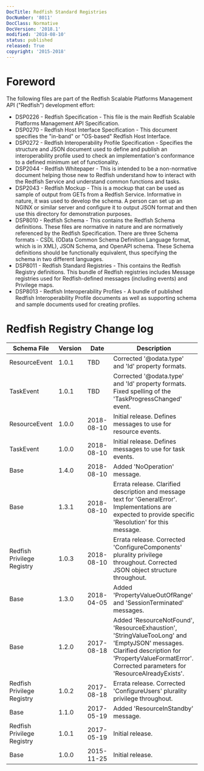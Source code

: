 ```yaml
---
DocTitle: Redfish Standard Registries
DocNumber: '8011'
DocClass: Normative
DocVersion: '2018.1'
modified: '2018-08-10'
status: published
released: True
copyright: '2015-2018'
---
```


# Foreword

The following files are part of the Redfish Scalable Platforms Management API ("Redfish") development effort:

* DSP0226 - Redfish Specification - This file is the main Redfish Scalable Platforms Management API Specification.
* DSP0270 - Redfish Host Interface Specification - This document specifies the "in-band" or "OS-based" Redfish Host Interface. 
* DSP0272 - Redfish Interoperability Profile Specification - Specifies the structure and JSON document used to define and publish an interoperability profile used to check an implementation's conformance to a defined minimum set of functionality.
* DSP2044 - Redfish Whitepaper - This is intended to be a non-normative document helping those new to Redfish understand how to interact with the Redfish Service and understand common functions and tasks.
* DSP2043 - Redfish Mockup - This is a mockup that can be used as sample of output from GETs from a Redfish Service.  Informative in nature, it was used to develop the schema.  A person can set up an NGINX or similar server and configure it to output JSON format and then use this directory for demonstration purposes.
* DSP8010 - Redfish Schema - This contains the Redfish Schema definitions.  These files are normative in nature and are normatively referenced by the Redfish Specification.  There are three Schema formats - CSDL (OData Common Schema Definition Language format, which is in XML), JSON Schema, and OpenAPI schema.  These Schema definitions should be functionally equivalent, thus specifying the schema in two different languages.
* DSP8011 - Redfish Standard Registries - This contains the Redfish Registry definitions.  This bundle of Redfish registries includes Message registries used for Redfish-defined messages (including events) and Privilege maps.
* DSP8013 - Redfish Interoperability Profiles - A bundle of published Redfish Interoperability Profile documents as well as supporting schema and sample documents used for creating profiles.


# Redfish Registry Change log

| Schema File                | Version | Date       | Description |
| ---                        | ---     | ---        | ---         |
| ResourceEvent              | 1.0.1   | TBD        | Corrected '@odata.type' and 'Id' property formats. |
| TaskEvent                  | 1.0.1   | TBD        | Corrected '@odata.type' and 'Id' property formats.  Fixed spelling of the 'TaskProgressChanged' event. |
| ResourceEvent              | 1.0.0   | 2018-08-10 | Initial release.  Defines messages to use for resource events. |
| TaskEvent                  | 1.0.0   | 2018-08-10 | Initial release.  Defines messages to use for task events. |
| Base                       | 1.4.0   | 2018-08-10 | Added 'NoOperation' message. |
| Base                       | 1.3.1   | 2018-08-10 | Errata release.  Clarified description and message text for 'GeneralError'. Implementations are expected to provide specific 'Resolution' for this message. |
| Redfish Privilege Registry | 1.0.3   | 2018-08-10 | Errata release.  Corrected 'ConfigureComponents' plurality privilege throughout. Corrected JSON object structure throughout.  |
| Base                       | 1.3.0   | 2018-04-05 | Added 'PropertyValueOutOfRange' and 'SessionTerminated' messages. |
| Base                       | 1.2.0   | 2017-08-18 | Added 'ResourceNotFound', 'ResourceExhaustion', 'StringValueTooLong' and 'EmptyJSON' messages. Clarified description for 'PropertyValueFormatError'.  Corrected parameters for 'ResourceAlreadyExists'. |
| Redfish Privilege Registry | 1.0.2   | 2017-08-18 | Errata release.  Corrected 'ConfigureUsers' plurality privilege throughout. |
| Base                       | 1.1.0   | 2017-05-19 | Added 'ResourceInStandby' message. |
| Redfish Privilege Registry | 1.0.1   | 2017-05-19 | Initial release. |
| Base                       | 1.0.0   | 2015-11-25 | Initial release. |
